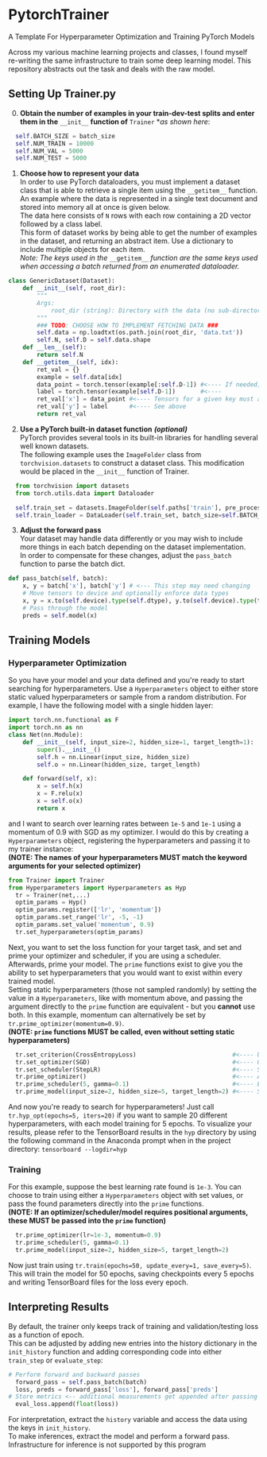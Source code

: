 # PytorchTrainer
A Template For Hyperparameter Optimization and Training PyTorch Models

Across my various machine learning projects and classes, I found myself re-writing the same infrastructure to train some deep learning model. This repository abstracts
out the task and deals with the raw model. 
## Setting Up Trainer.py
0. **Obtain the number of examples in your train-dev-test splits and enter them in the** `__init__` **function of** `Trainer` **as shown here*:

```python
  self.BATCH_SIZE = batch_size
  self.NUM_TRAIN = 10000
  self.NUM_VAL = 5000
  self.NUM_TEST = 5000
```
1. **Choose how to represent your data**\
In order to use PyTorch dataloaders, you must implement a dataset class that is able to retrieve a single item using the `__getitem__` function.\
An example where the data is represented in a single text document and stored into memory all at once is given below.\
The data here consists of `N` rows with each row containing a 2D vector followed by a class label.\
This form of dataset works by being able to get the number of examples in the dataset, and returning an abstract item. Use a dictionary to include multiple objects for each item.\
*Note: The keys used in the* `__getitem__` *function are the same keys used when accessing a batch returned from an enumerated dataloader.*
```python
class GenericDataset(Dataset):
    def __init__(self, root_dir):
        """
        Args:
            root_dir (string): Directory with the data (no sub-directories exist)
        """
        ### TODO: CHOOSE HOW TO IMPLEMENT FETCHING DATA ###
        self.data = np.loadtxt(os.path.join(root_dir, 'data.txt'))
        self.N, self.D = self.data.shape
    def __len__(self):
        return self.N
    def __getitem__(self, idx):
        ret_val = {}
        example = self.data[idx]
        data_point = torch.tensor(example[:self.D-1]) #<---- If needed, transform data into tensors
        label = torch.tensor(example[self.D-1])       #<---- 
        ret_val['x'] = data_point #<---- Tensors for a given key must always have the same dimension
        ret_val['y'] = label      #<---- See above
        return ret_val
```
2. **Use a PyTorch built-in dataset function** ***(optional)***\
PyTorch provides several tools in its built-in libraries for handling several well known datasets.\
The following example uses the `ImageFolder` class from `torchvision.datasets` to construct a dataset class. This modification would be placed in the `__init__` function of Trainer.
```python
  from torchvision import datasets
  from torch.utils.data import Dataloader

  self.train_set = datasets.ImageFolder(self.paths['train'], pre_process)
  self.train_loader = DataLoader(self.train_set, batch_size=self.BATCH_SIZE, shuffle=True)
```
3. **Adjust the forward pass**\
Your dataset may handle data differently or you may wish to include more things in each batch depending on the dataset implementation.\
In order to compensate for these changes, adjust the `pass_batch` function to parse the batch dict.
```python
def pass_batch(self, batch):
    x, y = batch['x'], batch['y'] # <--- This step may need changing
    # Move tensors to device and optionally enforce data types
    x, y = x.to(self.device).type(self.dtype), y.to(self.device).type(torch.long)
    # Pass through the model
    preds = self.model(x)
```
## Training Models
### Hyperparameter Optimization
So you have your model and your data defined and you're ready to start searching for hyperparameters. Use a `Hyperparameters` object to either store static valued hyperparameters or sample from a random distribution. For example, I have the following model with a single hidden layer:
```python
import torch.nn.functional as F
import torch.nn as nn
class Net(nn.Module):
    def __init__(self, input_size=2, hidden_size=1, target_length=1):
        super().__init__()
        self.h = nn.Linear(input_size, hidden_size)
        self.o = nn.Linear(hidden_size, target_length)

    def forward(self, x):
        x = self.h(x)
        x = F.relu(x)
        x = self.o(x)
        return x
```
and I want to search over learning rates between `1e-5` and `1e-1` using a momentum of 0.9 with SGD as my optimizer. I would do this by creating a `Hyperparameters` object, registering the hyperparameters and passing it to my trainer instance:\
**(NOTE: The names of your hyperparameters MUST match the keyword arguments for your selected optimizer)**
```python
from Trainer import Trainer
from Hyperparameters import Hyperparameters as Hyp
  tr = Trainer(net,...)
  optim_params = Hyp()
  optim_params.register(['lr', 'momentum'])
  optim_params.set_range('lr', -5, -1)
  optim_params.set_value('momentum', 0.9)
  tr.set_hyperparameters(optim_params)
```
Next, you want to set the loss function for your target task, and set and prime your optimizer and scheduler, if you are using a scheduler. Afterwards, prime your model. The `prime` functions exist to give you the ability to set hyperparameters that you would want to exist within every trained model.\
Setting static hyperparameters (those not sampled randomly) by setting the value in a `Hyperparameters`, like with momentum above, and passing the argument directly to the `prime` function are equivalent - but you **cannot** use both. In this example, momentum can alternatively be set by `tr.prime_optimizer(momentum=0.9)`.\
**(NOTE: `prime` functions MUST be called, even without setting static hyperparameters)**
```python
  tr.set_criterion(CrossEntropyLoss)                           #<---- Using Cross Entropy Loss
  tr.set_optimizer(SGD)                                        #<---- Optimizing using SGD
  tr.set_scheduler(StepLR)                                     #<---- Scaling the learning rate every few epochs
  tr.prime_optimizer()                                         #<---- All optimizer params are being handled by optim_params
  tr.prime_scheduler(5, gamma=0.1)                             #<---- Every 5 epochs, scale the learning rate by 0.1
  tr.prime_model(input_size=2, hidden_size=5, target_length=2) #<---- Set the dimensionalities of the network
```
And now you're ready to search for hyperparameters! Just call `tr.hyp_opt(epochs=5, iters=20)` if you want to sample 20 different hyperparameters, with each model training for 5 epochs. To visualize your results, please refer to the TensorBoard results in the `hyp` directory by using the following command in the Anaconda prompt when in the project directory: `tensorboard --logdir=hyp`
### Training
For this example, suppose the best learning rate found is `1e-3`. You can choose to train using either a `Hyperparameters` object with set values, or pass the found parameters directly into the `prime` functions.\
**(NOTE: If an optimizer/scheduler/model requires positional arguments, these MUST be passed into the `prime` function)**
```python
  tr.prime_optimizer(lr=1e-3, momentum=0.9)                                      
  tr.prime_scheduler(5, gamma=0.1)                             
  tr.prime_model(input_size=2, hidden_size=5, target_length=2) 
```
Now just train using `tr.train(epochs=50, update_every=1, save_every=5)`. This will train the model for 50 epochs, saving checkpoints every 5 epochs and writing TensorBoard files for the loss every epoch.
## Interpreting Results
By default, the trainer only keeps track of training and validation/testing loss as a function of epoch.\
This can be adjusted by adding new entries into the history dictionary in the `init_history` function and adding corresponding code into either `train_step` or `evaluate_step`:
```python
# Perform forward and backward passes
  forward_pass = self.pass_batch(batch)
  loss, preds = forward_pass['loss'], forward_pass['preds']
# Store metrics <-- additional measurements get appended after passing through the model
  eval_loss.append(float(loss))
```
For interpretation, extract the `history` variable and access the data using the keys in `init_history`.\
To make inferences, extract the model and perform a forward pass. Infrastructure for inference is not supported by this program
